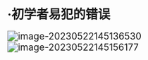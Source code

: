# ·初学者易犯的错误

<img src="D:\github\ZccLearnJava.github.io\img\初学者易犯的错误.assets\image-20230522145136530.png" alt="image-20230522145136530" style="zoom:150%;" />



<img src="D:\github\ZccLearnJava.github.io\img\初学者易犯的错误.assets\image-20230522145156177.png" alt="image-20230522145156177" style="zoom:150%;" />



